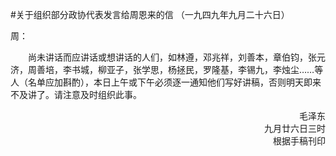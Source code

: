 #关于组织部分政协代表发言给周恩来的信
（一九四九年九月二十六日）

周：

&emsp;&emsp;尚未讲话而应讲话或想讲话的人们，如林遵，邓兆祥，刘善本，章伯钧，张元济，周善培，李书城，柳亚子，张学思，杨拯民，罗隆基，李锡九，李烛尘……等人（名单应加斟酌），本日上午或下午必须逐一通知他们写好讲稿，否则明天即来不及讲了。请注意及时组织此事。
<p align="right">毛泽东<br>九月廿六日三时<br>根据手稿刊印<p>